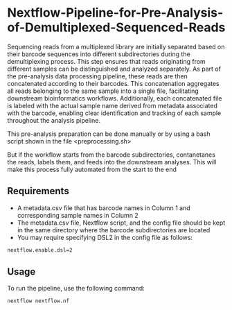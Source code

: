 # Nextflow-Pipeline-for-Pre-Analysis-of-Demultiplexed-Sequenced-Reads

Sequencing reads from a multiplexed library are initially separated based on their barcode sequences into different subdirectories during the demultiplexing process. This step ensures that reads originating from different samples can be distinguished and analyzed separately. As part of the pre-analysis data processing pipeline, these reads are then concatenated according to their barcodes. This concatenation aggregates all reads belonging to the same sample into a single file, facilitating downstream bioinformatics workflows. Additionally, each concatenated file is labeled with the actual sample name derived from metadata associated with the barcode, enabling clear identification and tracking of each sample throughout the analysis pipeline.

This pre-analysis preparation can be done manually or by using a bash script shown in the file <preprocessing.sh>

But if the workflow starts from the barcode subdirectories, contanetanes the reads, labels them, and feeds into the downstream analyses. This will make this process fully automated from the start to the end 

## Requirements

+ A metadata.csv file that has barcode names in Column 1 and corresponding sample names in Column 2 
+ The metadata.csv file, Nextflow script, and the config file should be kept in the same directory where the barcode subdirectories are located
+ You may require specifying DSL2 in the config file as follows:
```bash
nextflow.enable.dsl=2
```

## Usage

To run the pipeline, use the following command:
```bash
nextflow nextflow.nf

